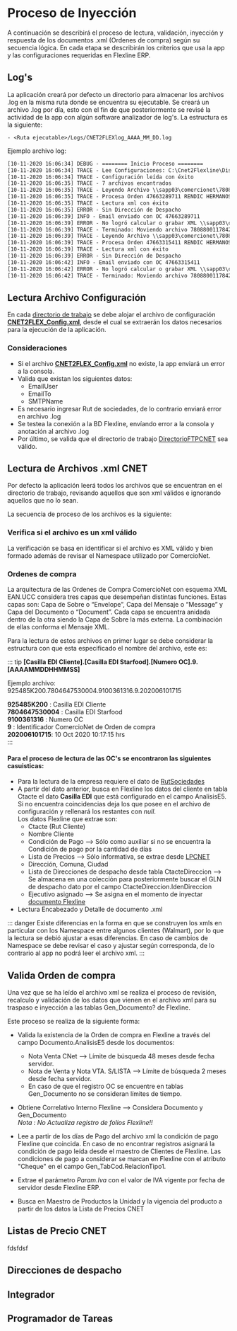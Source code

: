 # Proceso de Inyección
A continuación se describirá el proceso de lectura, validación, inyección y respuesta de los documentos .xml (Ordenes de compra) según su secuencia lógica.  En cada etapa se describirán los criterios que usa la app y las configuraciones requeridas en Flexline ERP.

## Log's
La aplicación creará por defecto un directorio para almacenar los archivos .log en la misma ruta donde se encuentra su ejecutable.  Se creará un archivo .log por día, esto con el fin de que posteriormente se revisé la actividad de la app con algún software analizador de log's.  La estructura es la siguiente:

    - <Ruta ejecutable>/Logs/CNET2FLEXlog_AAAA_MM_DD.log

Ejemplo archivo log:

``` txt {1,8,15,17}
[10-11-2020 16:06:34] DEBUG - ======== Inicio Proceso ========
[10-11-2020 16:06:34] TRACE - Lee Configuraciones: C:\Cnet2Flexline\Distribuidora\CNet2Flexline_\CNET2FLEX_Config.xml
[10-11-2020 16:06:34] TRACE - Configuración leída con éxito
[10-11-2020 16:06:35] TRACE - 7 archivos encontrados 
[10-11-2020 16:06:35] TRACE - Leyendo Archivo \\sapp03\comercionet\7808800117842.7804647530004.47663289711.9.202011020826 
[10-11-2020 16:06:35] TRACE - Procesa Orden 47663289711 RENDIC HERMANOS S.A. del 02-11-2020 0:00:00
[10-11-2020 16:06:35] TRACE - Lectura xml con éxito
[10-11-2020 16:06:35] ERROR - Sin Dirección de Despacho
[10-11-2020 16:06:39] INFO - Email enviado con OC 47663289711
[10-11-2020 16:06:39] ERROR - No logró calcular o grabar XML \\sapp03\comercionet\7808800117842.7804647530004.47663289711.9.202011020826 correctamente.
[10-11-2020 16:06:39] TRACE - Terminado: Moviendo archivo 7808800117842.7804647530004.47663289711.9.202011020826 a directorio Objetados
[10-11-2020 16:06:39] TRACE - Leyendo Archivo \\sapp03\comercionet\7808800117842.7804647530004.47663315411.9.202011020840 
[10-11-2020 16:06:39] TRACE - Procesa Orden 47663315411 RENDIC HERMANOS S.A. del 02-11-2020 0:00:00
[10-11-2020 16:06:39] TRACE - Lectura xml con éxito
[10-11-2020 16:06:39] ERROR - Sin Dirección de Despacho
[10-11-2020 16:06:42] INFO - Email enviado con OC 47663315411
[10-11-2020 16:06:42] ERROR - No logró calcular o grabar XML \\sapp03\comercionet\7808800117842.7804647530004.47663315411.9.202011020840 correctamente.
[10-11-2020 16:06:42] TRACE - Terminado: Moviendo archivo 7808800117842.7804647530004.47663315411.9.202011020840 a directorio Objetados
```

## Lectura Archivo Configuración
En cada [directorio de trabajo](./#instalacion) se debe alojar el archivo de configuración [**CNET2FLEX_Config.xml**](./config.md), desde el cual se extraerán los datos necesarios para la ejecución de la aplicación.

### Consideraciones

- Si el archivo [**CNET2FLEX_Config.xml**](./config.md) no existe, la app enviará un error a la consola.
- Valida que existan los siguientes datos:
    - EmailUser
    - EmailTo
    - SMTPName
- Es necesario ingresar Rut de sociedades, de lo contrario enviará error en archivo .log
- Se testea la conexión a la BD Flexline, envíando error a la consola y anotación al archivo .log
- Por último, se valida que el directorio de trabajo [DirectorioFTPCNET](./config.md) sea válido.



## Lectura de Archivos .xml CNET
Por defecto la aplicación leerá todos los archivos que se encuentran en el directorio de trabajo, revisando aquellos que son xml válidos e ignorando aquellos que no lo sean.

La secuencia de proceso de los archivos es la siguiente:

### Verifica si el archivo es un xml válido
La verificación se basa en identificar si el archivo es XML válido y bien formado además de revisar el Namespace utilizado por ComercioNet.  

### Ordenes de compra 
La arquitectura de las Ordenes de Compra ComercioNet con esquema XML EAN.UCC considera tres capas que desempeñan distintas funciones. Estas capas son: Capa de Sobre o “Envelope”, Capa del Mensaje o “Message” y Capa del Documento o “Document”. Cada capa se encuentra anidada dentro de la otra siendo la Capa de Sobre la más externa. La combinación de ellas conforma el Mensaje XML.

Para la lectura de estos archivos en primer lugar se debe considerar la estructura con que esta especificado el nombre del archivo, este es:

::: tip
**[Casilla EDI Cliente].[Casilla EDI Starfood].[Numero OC].9.[AAAAMMDDHHMMSS]**

Ejemplo archivo: 925485K200.7804647530004.9100361316.9.202006101715

**925485K200** : Casilla EDI Cliente </br>
**7804647530004** : Casilla EDI Starfood </br>
**9100361316** : Numero OC </br>
**9** : Identificador ComercioNet de Orden de compra </br>
**202006101715**: 10 Oct 2020 10:17:15 hrs </br>
:::

#### Para el proceso de lectura de las OC's se encontraron las siguientes casuisticas:

- Para la lectura de la empresa requiere el dato de [RutSociedades](./config.md#rutsociedades)
- A partir del dato anterior, busca en Flexline los datos del cliente en tabla Ctacte el dato **Casilla EDI** que está configurado en el campo AnalisisE5.  Si no encuentra coincidencias deja los que posee en el archivo de configuración y rellenará los restantes con _null_.  
Los datos Flexline que extrae son:
    - Ctacte (Rut Cliente)
    - Nombre Cliente
    - Condición de Pago --> Sólo como auxiliar si no se encuentra la Condición de pago por la cantidad de días
    - Lista de Precios --> Sólo informativa, se extrae desde [LPCNET](./proceso.md#listas_de_precio_cnet)
    - Dirección, Comuna, Ciudad
    - Lista de Direcciones de despacho desde tabla CtacteDireccion  --> Se almacena en una colección para posteriormente buscar el GLN de despacho dato por el campo CtacteDireccion.IdenDireccion 
    - Ejecutivo asignado --> Se asigna en el momento de inyectar [documento Flexline](./proceso.md#integrador)
- Lectura Encabezado y Detalle de documento .xml

::: danger
Existe diferencias en la forma en que se construyen los xmls en particular con los Namespace entre algunos clientes (Walmart), por lo que la lectura se debió ajustar a esas diferencias.  En caso de cambios de Namespace se debe revisar el caso y ajustar según corresponda, de lo contrario al app no podrá leer el archivo xml. 
:::

## Valida Orden de compra
Una vez que se ha leído el archivo xml se realiza el proceso de revisión, recalculo y validación de los datos que vienen en el archivo xml para su traspaso e inyección a las tablas Gen_Documento? de Flexline.

Este proceso se realiza de la siguiente forma:

* Valida la existencia de la Orden de compra en Flexline a través del campo Documento.AnalisisE5 desde los documentos:   
    * Nota Venta CNet --> Límite de búsqueda 48 meses desde fecha servidor.
    * Nota de Venta y Nota VTA. S/LISTA --> Límite de búsqueda 2 meses desde fecha servidor.
    * En caso de que el registro OC se encuentre en tablas Gen_Documento no se consideran límites de tiempo.

* Obtiene Correlativo Interno Flexline --> Considera Documento y Gen_Documento 
</br>_Nota : No Actualiza registro de folios Flexline!!_

* Lee a partir de los días de Pago del archivo xml la condición de pago Flexline que coincida.  En caso de no encontrar registros asignará la condición de pago leída desde el maestro de Clientes de Flexline.  Las condiciones de pago a considerar se marcan en Flexline con el atributo "Cheque" en el campo Gen_TabCod.RelacionTipo1.

* Extrae el parámetro _Param.Iva_ con el valor de IVA vigente por fecha de servidor desde Flexline ERP.

* Busca en Maestro de Productos la Unidad y la vigencia del producto a partir de los datos la Lista de Precios CNET 

## Listas de Precio CNET 
fdsfdsf




## Direcciones de despacho 

## Integrador





## Programador de Tareas
